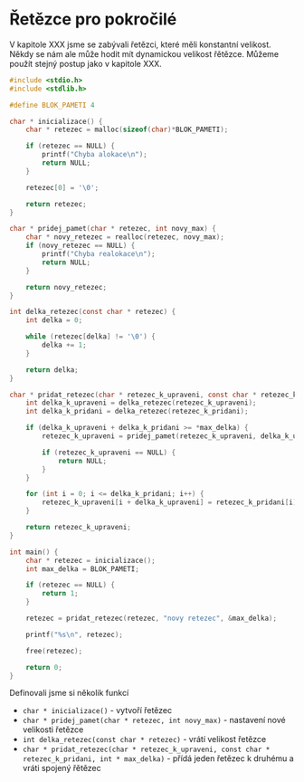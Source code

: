 # Řetězce pro pokročilé
V kapitole XXX jsme se zabývali řetězci, které měli konstantní velikost. Někdy se nám ale může hodit mít dynamickou velikost řětězce. Můžeme použít stejný postup jako v kapitole XXX.

```c
#include <stdio.h>
#include <stdlib.h>

#define BLOK_PAMETI 4

char * inicializace() {
    char * retezec = malloc(sizeof(char)*BLOK_PAMETI);

    if (retezec == NULL) {
        printf("Chyba alokace\n");
        return NULL;
    }

    retezec[0] = '\0';

    return retezec;
}

char * pridej_pamet(char * retezec, int novy_max) {
    char * novy_retezec = realloc(retezec, novy_max);
    if (novy_retezec == NULL) {
        printf("Chyba realokace\n");
        return NULL;
    }

    return novy_retezec;
}

int delka_retezec(const char * retezec) {
    int delka = 0;

    while (retezec[delka] != '\0') {
        delka += 1;
    }

    return delka;
}

char * pridat_retezec(char * retezec_k_upraveni, const char * retezec_k_pridani, int * max_delka) {
    int delka_k_upraveni = delka_retezec(retezec_k_upraveni);
    int delka_k_pridani = delka_retezec(retezec_k_pridani);

    if (delka_k_upraveni + delka_k_pridani >= *max_delka) {
        retezec_k_upraveni = pridej_pamet(retezec_k_upraveni, delka_k_upraveni + delka_k_pridani + 1);

        if (retezec_k_upraveni == NULL) {
            return NULL;
        }
    }

    for (int i = 0; i <= delka_k_pridani; i++) {
        retezec_k_upraveni[i + delka_k_upraveni] = retezec_k_pridani[i];
    }

    return retezec_k_upraveni;
}

int main() {
    char * retezec = inicializace();
    int max_delka = BLOK_PAMETI;

    if (retezec == NULL) {
        return 1;
    }

    retezec = pridat_retezec(retezec, "novy retezec", &max_delka);

    printf("%s\n", retezec);

    free(retezec);

    return 0;
}
```

Definovali jsme si několik funkcí

* `char * inicializace()` - vytvoří řetězec
* `char * pridej_pamet(char * retezec, int novy_max)` - nastavení nové velikosti řetězce
* `int delka_retezec(const char * retezec)` - vrátí velikost řetězce
* `char * pridat_retezec(char * retezec_k_upraveni, const char * retezec_k_pridani, int * max_delka)` - přídá jeden řetězec k druhému a vráti spojený řětězec

